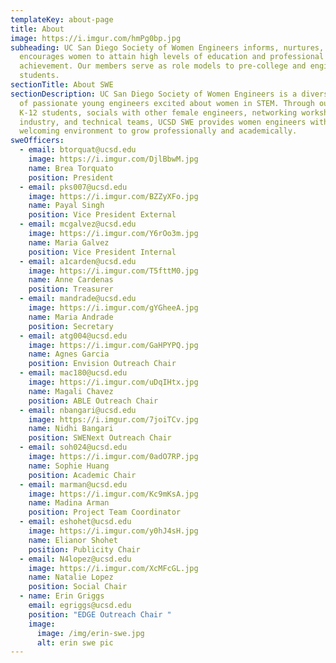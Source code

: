```yaml
---
templateKey: about-page
title: About
image: https://i.imgur.com/hmPg0bp.jpg
subheading: UC San Diego Society of Women Engineers informs, nurtures, and
  encourages women to attain high levels of education and professional
  achievement. Our members serve as role models to pre-college and engineering
  students.
sectionTitle: About SWE
sectionDescription: UC San Diego Society of Women Engineers is a diverse group
  of passionate young engineers excited about women in STEM. Through outreach to
  K-12 students, socials with other female engineers, networking workshops with
  industry, and technical teams, UCSD SWE provides women engineers with a
  welcoming environment to grow professionally and academically.
sweOfficers:
  - email: btorquat@ucsd.edu
    image: https://i.imgur.com/DjlBbwM.jpg
    name: Brea Torquato
    position: President
  - email: pks007@ucsd.edu
    image: https://i.imgur.com/BZZyXFo.jpg
    name: Payal Singh
    position: Vice President External
  - email: mcgalvez@ucsd.edu
    image: https://i.imgur.com/Y6rOo3m.jpg
    name: Maria Galvez
    position: Vice President Internal
  - email: a1carden@ucsd.edu
    image: https://i.imgur.com/T5fttM0.jpg
    name: Anne Cardenas
    position: Treasurer
  - email: mandrade@ucsd.edu
    image: https://i.imgur.com/gYGheeA.jpg
    name: Maria Andrade
    position: Secretary
  - email: atg004@ucsd.edu
    image: https://i.imgur.com/GaHPYPQ.jpg
    name: Agnes Garcia
    position: Envision Outreach Chair
  - email: mac180@ucsd.edu
    image: https://i.imgur.com/uDqIHtx.jpg
    name: Magali Chavez
    position: ABLE Outreach Chair
  - email: nbangari@ucsd.edu
    image: https://i.imgur.com/7joiTCv.jpg
    name: Nidhi Bangari
    position: SWENext Outreach Chair
  - email: soh024@ucsd.edu
    image: https://i.imgur.com/0adO7RP.jpg
    name: Sophie Huang
    position: Academic Chair
  - email: marman@ucsd.edu
    image: https://i.imgur.com/Kc9mKsA.jpg
    name: Madina Arman
    position: Project Team Coordinator
  - email: eshohet@ucsd.edu
    image: https://i.imgur.com/y0hJ4sH.jpg
    name: Elianor Shohet
    position: Publicity Chair
  - email: N4lopez@ucsd.edu
    image: https://i.imgur.com/XcMFcGL.jpg
    name: Natalie Lopez
    position: Social Chair
  - name: Erin Griggs
    email: egriggs@ucsd.edu
    position: "EDGE Outreach Chair "
    image:
      image: /img/erin-swe.jpg
      alt: erin swe pic
---
```

